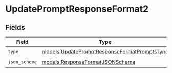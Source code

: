 # UpdatePromptResponseFormat2


## Fields

| Field                                                                                              | Type                                                                                               | Required                                                                                           | Description                                                                                        |
| -------------------------------------------------------------------------------------------------- | -------------------------------------------------------------------------------------------------- | -------------------------------------------------------------------------------------------------- | -------------------------------------------------------------------------------------------------- |
| `type`                                                                                             | [models.UpdatePromptResponseFormatPromptsType](../models/updatepromptresponseformatpromptstype.md) | :heavy_check_mark:                                                                                 | N/A                                                                                                |
| `json_schema`                                                                                      | [models.ResponseFormatJSONSchema](../models/responseformatjsonschema.md)                           | :heavy_check_mark:                                                                                 | N/A                                                                                                |